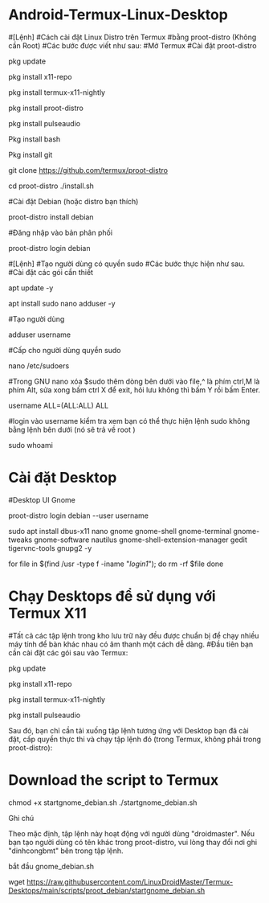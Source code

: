 # Android-Termux-Linux-Desktop

#[Lệnh]
#Cách cài đặt Linux Distro trên Termux #bằng proot-distro (Không cần Root)
#Các bước được viết như sau:
#Mở Termux
#Cài đặt proot-distro

pkg update

pkg install x11-repo

pkg install termux-x11-nightly

pkg install proot-distro

pkg install pulseaudio

Pkg install bash

Pkg install git

git clone https://github.com/termux/proot-distro

cd proot-distro ./install.sh

#Cài đặt Debian (hoặc distro bạn thích)

proot-distro install debian

#Đăng nhập vào bản phân phối

proot-distro login debian

#[Lệnh]
#Tạo người dùng có quyền sudo
#Các bước thực hiện như sau.
#Cài đặt các gói cần thiết

apt update -y

apt install sudo nano adduser -y

#Tạo người dùng

adduser username

#Cấp cho người dùng quyền sudo

nano /etc/sudoers

#Trong GNU nano xóa $sudo thêm dòng bên dưới vào file,^ là phím ctrl,M là phím Alt, sửa xong bấm ctrl X để exit, hỏi lưu không thì bấm Y rồi bấm Enter.

username ALL=(ALL:ALL) ALL

#login vào username kiểm tra xem bạn có thể thực hiện lệnh sudo không bằng lệnh bên dưới (nó sẽ trả về root )

sudo whoami

# Cài đặt Desktop
#Desktop UI Gnome 

proot-distro login debian --user username

sudo apt install dbus-x11 nano gnome gnome-shell gnome-terminal gnome-tweaks gnome-software nautilus gnome-shell-extension-manager gedit tigervnc-tools gnupg2 -y

for file in $(find /usr -type f -iname "*login1*"); do rm -rf $file
done

# Chạy Desktops để sử dụng với Termux X11
#Tất cả các tập lệnh trong kho lưu trữ này đều được chuẩn bị để chạy nhiều máy tính để bàn khác nhau có âm thanh một cách dễ dàng.
#Đầu tiên bạn cần cài đặt các gói sau vào Termux:

pkg update

pkg install x11-repo

pkg install termux-x11-nightly

pkg install pulseaudio

Sau đó, bạn chỉ cần tải xuống tập lệnh tương ứng với Desktop bạn đã cài đặt, cấp quyền thực thi và chạy tập lệnh đó (trong Termux, không phải trong proot-distro):

# Download the script to Termux

chmod +x startgnome_debian.sh
./startgnome_debian.sh


Ghi chú

Theo mặc định, tập lệnh này hoạt động với người dùng "droidmaster". Nếu bạn tạo người dùng có tên khác trong proot-distro, vui lòng thay đổi nơi ghi "dinhcongbmt" bên trong tập lệnh.

bắt đầu gnome_debian.sh

wget https://raw.githubusercontent.com/LinuxDroidMaster/Termux-Desktops/main/scripts/proot_debian/startgnome_debian.sh







